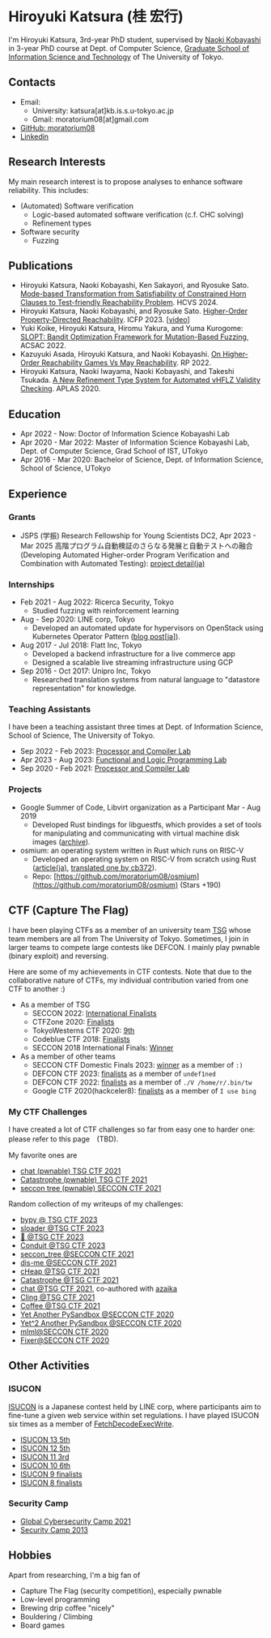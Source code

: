 # Hiroyuki Katsura (桂 宏行)

I'm Hiroyuki Katsura, 3rd-year PhD student, supervised by [Naoki Kobayashi](https://www-kb.is.s.u-tokyo.ac.jp/~koba/) in 3-year PhD course at Dept. of Computer Science, [Graduate School of Information Science and Technology](https://www.i.u-tokyo.ac.jp/index_e.shtml) of The University of Tokyo. 

## Contacts

- Email:
  - University: katsura[at]kb.is.s.u-tokyo.ac.jp
  - Gmail: moratorium08[at]gmail.com
- [GitHub: moratorium08](https://github.com/moratorium08)
- [Linkedin](https://www.linkedin.com/in/hiroyuki-katsura-325889134/)

## Research Interests

My main research interest is to propose analyses to enhance software reliability.
This includes:

- (Automated) Software verification
  - Logic-based automated software verification (c.f. CHC solving)
  - Refinement types
- Software security 
  - Fuzzing


## Publications

- Hiroyuki Katsura, Naoki Kobayashi, Ken Sakayori, and Ryosuke Sato. [Mode-based Transformation from Satisfiability of Constrained Horn Clauses to Test-friendly Reachability Problem](https://www.sci.unich.it/hcvs24/papers/HCVS2024_paper_7.pdf). HCVS 2024.
- Hiroyuki Katsura, Naoki Kobayashi, and Ryosuke Sato. [Higher-Order Property-Directed Reachability](https://doi.org/10.1145/3607831). ICFP 2023. [[video](https://www.youtube.com/watch?v=Pm4Oh_PDe9c)]
- Yuki Koike, Hiroyuki Katsura, Hiromu Yakura, and Yuma Kurogome: [SLOPT: Bandit Optimization Framework for Mutation-Based Fuzzing](https://doi.org/10.1007/978-3-031-19135-0_8), ACSAC 2022.
- Kazuyuki Asada, Hiroyuki Katsura, and Naoki Kobayashi.  [On Higher-Order Reachability Games Vs May Reachability](https://doi.org/10.1007/978-3-031-19135-0_8). RP 2022.
- Hiroyuki Katsura, Naoki Iwayama, Naoki Kobayashi, and Takeshi Tsukada. [A New Refinement Type System for Automated νHFLZ Validity Checking](https://doi.org/10.1007/978-3-030-64437-6_5). APLAS 2020.

## Education

* Apr 2022 - Now: Doctor of Information Science Kobayashi Lab
* Apr 2020 - Mar 2022: Master of Information Science Kobayashi Lab, Dept. of Computer Science, Grad School of IST, UTokyo
* Apr 2016 - Mar 2020: Bachelor of Science, Dept. of Information Science, School of Science, UTokyo

## Experience

### Grants

- JSPS (学振) Research Fellowship for Young Scientists DC2, Apr 2023 - Mar 2025
高階プログラム自動検証のさらなる発展と自動テストへの融合 (Developing Automated Higher-order Program Verification and Combination with Automated Testing): [project detail(ja)](https://research-er.jp/projects/view/1227114)

### Internships

- Feb 2021 - Aug 2022: Ricerca Security, Tokyo
  - Studied fuzzing with reinforcement learning
- Aug - Sep 2020: LINE corp, Tokyo
  - Developed an automated update for hypervisors on OpenStack using Kubernetes Operator Pattern ([blog post[ja]](https://engineering.linecorp.com/ja/blog/internship-report20-hypervisor-update-system-with-kubernetes)).
- Aug 2017 - Jul 2018: Flatt Inc, Tokyo
  - Developed a backend infrastructure for a live commerce app
  - Designed a scalable live streaming infrastructure using GCP
- Sep 2016 - Oct 2017: Unipro Inc, Tokyo
  - Researched translation systems from natural language to "datastore representation" for knowledge.

### Teaching Assistants

I have been a teaching assistant three times at Dept. of Information Science, School of Science, The University of Tokyo.

- Sep 2022 - Feb 2023: [Processor and Compiler Lab](https://www.is.s.u-tokyo.ac.jp/en/student/lecture/)
- Apr 2023 - Aug 2023: [Functional and Logic Programming Lab](https://catalog.he.u-tokyo.ac.jp/detail?code=0510031&year=2023)
- Sep 2020 - Feb 2021: [Processor and Compiler Lab](https://www.is.s.u-tokyo.ac.jp/en/student/lecture/)

### Projects

- Google Summer of Code, Libvirt organization as a  Participant Mar - Aug 2019
  - Developed Rust bindings for libguestfs, which provides a set of tools for manipulating and communicating with virtual machine disk images ([archive](https://summerofcode.withgoogle.com/archive/2019/projects/5735547409006592/)).
- osmium: an operating system written in Rust which runs on RISC-V
  - Developed an operating system on RISC-V from scratch using Rust ([article(ja)](https://moraprogramming.hateblo.jp/entry/2019/03/17/165802), [translated one by cb372](https://gist.github.com/cb372/5f6bf16ca0682541260ae52fc11ea3bb)).
  - Repo: [https://github.com/moratorium08/osmium](https://github.com/moratorium08/osmium) (Stars +190)


## CTF (Capture The Flag)

I have been playing CTFs as a member of an university team [TSG](https://ctftime.org/team/16088) whose team members are all from The University of Tokyo.
Sometimes, I join in larger teams to compete large contests like DEFCON. I mainly play pwnable (binary exploit) and reversing.

Here are some of my achievements in CTF contests. Note that due to the collaborative nature of CTFs, my individual contribution varied from one CTF to another :)

- As a member of TSG
  - SECCON 2022: [International Finalists](https://ctftime.org/event/1864/)
  - CTFZone 2020: [Finalists](https://ctftime.org/event/967)
  - TokyoWesterns CTF 2020: [9th](https://ctftime.org/event/1086)
  - Codeblue CTF 2018: [Finalists](https://ctftime.org/event/670)
  - SECCON 2018 International Finals: [Winner](https://2018.seccon.jp/2019/01/final-result-of-seccon-ctf-2018.html)
- As a member of other teams
  - SECCON CTF Domestic Finals 2023: [winner](https://ctftime.org/event/2160) as a member of `:)`
  - DEFCON CTF 2023: [finalists](https://ctftime.org/event/2078/) as a member of `undef1ned`
  - DEFCON CTF 2022: [finalists](https://ctftime.org/event/1662/) as a member of `./V /home/r/.bin/tw`
  - Google CTF 2020(hackceler8): [finalists](https://capturetheflag.withgoogle.com/hackceler8#matches) as a member of `I use bing`

### My CTF Challenges

I have created a lot of CTF challenges so far from easy one to harder one: please refer to this page　(TBD).

My favorite ones are

- [chat (pwnable) TSG CTF 2021](https://github.com/tsg-ut/tsgctf2021/tree/main/pwn/chat)
- [Catastrophe (pwnable) TSG CTF 2021](https://github.com/tsg-ut/tsgctf2021/tree/main/pwn/catastrophe)
- [seccon tree (pwnable) SECCON CTF 2021](https://github.com/SECCON/SECCON2021_online_CTF/tree/main/pwnable/seccon_tree)


Random collection of my writeups of my challenges:

- [bypy @ TSG CTF 2023](https://github.com/moratorium08/ctf_writeups/tree/master/2023/TSG_CTF_2023)
- [sloader @TSG CTF 2023](https://github.com/moratorium08/ctf_writeups/tree/master/2023/TSG_CTF_2023)
- [👻 @TSG CTF 2023](https://github.com/moratorium08/ctf_writeups/tree/master/2023/TSG_CTF_2023)
- [Conduit @TSG CTF 2023](https://github.com/moratorium08/ctf_writeups/tree/master/2023/TSG_CTF_2023)
- [seccon_tree @SECCON CTF 2021](https://hackmd.io/@moratorium08/HJHkkJfct)
- [dis-me @SECCON CTF 2021](https://hackmd.io/@moratorium08/SJNZwf75F)
- [cHeap @TSG CTF 2021](https://hackmd.io/@moratorium08/BJ3j8-wNK)
- [Catastrophe @TSG CTF 2021](https://hackmd.io/@moratorium08/S161A2LNt)
- [chat @TSG CTF 2021](https://hackmd.io/@moratorium08/Sk7puL84Y), co-authored with [azaika](https://twitter.com/azaika_)
- [Cling @TSG CTF 2021](https://hackmd.io/@moratorium08/S1ig4xwVF)
- [Coffee @TSG CTF 2021](https://hackmd.io/@moratorium08/ryMcaePVY)
- [Yet Another PySandbox @SECCON CTF 2020](https://moraprogramming.hateblo.jp/entry/2020/10/14/185946)
- [Yet^2 Another PySandbox @SECCON CTF 2020](https://moraprogramming.hateblo.jp/entry/2020/10/14/185946)
- [mlml@SECCON CTF 2020](https://moraprogramming.hateblo.jp/entry/2020/10/14/185946)
- [Fixer@SECCON CTF 2020](https://moraprogramming.hateblo.jp/entry/2020/10/14/185946)


## Other Activities

### ISUCON

[ISUCON](https://isucon.net/) is a Japanese contest held by LINE corp, where participants aim to fine-tune a given web service within set regulations.
I have played ISUCON six times as a member of [FetchDecodeExecWrite](https://github.com/FetchDecodeExecWrite).

- [ISUCON 13 5th](https://isucon.net/archives/57993937.html)
- [ISUCON 12 5th](https://isucon.net/archives/56923294.html)
- [ISUCON 11 3rd](https://isucon.net/archives/56098785.html)
- [ISUCON 10 6th](https://isucon.net/archives/55076348.html)
- [ISUCON 9 finalists](https://isucon.net/archives/53789925.html)
- [ISUCON 8 finalists](https://isucon.net/archives/52459414.html)

### Security Camp

- [Global Cybersecurity Camp 2021](https://gcc.ac/gcc_2021/)
- [Security Camp 2013](https://www.ipa.go.jp/en/about/it-talents/security-camp.html)

## Hobbies

Apart from researching, I'm a big fan of
- Capture The Flag (security competition), especially pwnable
- Low-level programming
- Brewing drip coffee "nicely"
- Bouldering / Climbing
- Board games

